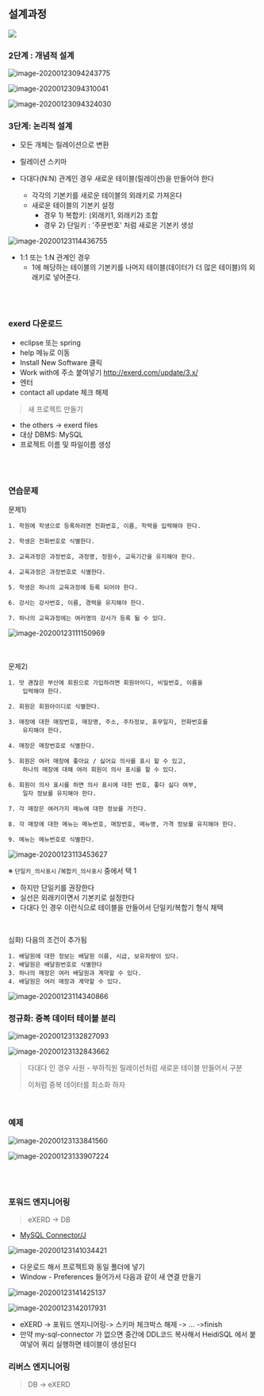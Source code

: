 ## 설계과정

![](05_database_architect.assets/image-20200123094144234.png)

### 2단계 : 개념적 설계

![image-20200123094243775](05_database_architect.assets/image-20200123094243775.png)

![image-20200123094310041](05_database_architect.assets/image-20200123094310041.png)

![image-20200123094324030](05_database_architect.assets/image-20200123094324030.png)



### 3단계: 논리적 설계

- 모든 개체는 릴레이션으로 변환
- 릴레이션 스키마

- 다대다(N:N) 관계인 경우 새로운 테이블(릴레이션)을 만들어야 한다
  - 각각의 기본키를 새로운 테이블의 외래키로 가져온다
  - 새로운  테이블의 기본키 설정
    - 경우 1) 복합키: (외래키1, 외래키2) 조합
    - 경우 2) 단일키 : '주문번호' 처럼 새로운 기본키 생성

![image-20200123114436755](05_database_architect.assets/image-20200123114436755.png)

- 1:1 또는 1:N 관계인 경우
  - 1에 해당하는 테이블의 기본키를 나머지 테이블(데이터가 더 많은 테이블)의 외래키로 넣어준다.

<br><br>

### exerd 다운로드

- eclipse 또는 spring
- help 메뉴로 이동
- Install New Software 클릭
- Work with에 주소 붙여넣기 http://exerd.com/update/3.x/
- 엔터
- contact all update 체크 해제

> 새 프로젝트 만들기

- the others -> exerd files
- 대상 DBMS: MySQL
- 프로젝트 이름 및 파일이름 생성

<br>

<br>

### 연습문제

문제1)
```
1. 학원에 학생으로 등록하려면 전화번호, 이름, 학력을 입력해야 한다.

2. 학생은 전화번호로 식별한다.

3. 교육과정은 과정번호, 과정명, 정원수, 교육기간을 유지해야 한다.

4. 교육과정은 과정번호로 식별한다.

5. 학생은 하나의 교육과정에 등록 되어야 한다.

6. 강사는 강사번호, 이름, 경력을 유지해야 한다.

7. 하나의 교육과정에는 여러명의 강사가 등록 될 수 있다.
```

![image-20200123111150969](05_database_architect.assets/image-20200123111150969.png)

<br>

<br>
문제2)

```
1. 맛 괜찮은 부산에 회원으로 가입하려면 회원아이디, 비밀번호, 이름을 
    입력해야 한다.

2. 회원은 회원아이디로 식별한다.

3. 매장에 대한 매장번호, 매장명, 주소, 주차정보, 휴무일자, 전화번호를 
    유지해야 한다.

4. 매장은 매장번호로 식별한다.

5. 회원은 여러 매장에 좋아요 / 싫어요 의사를 표시 할 수 있고, 
    하나의 매장에 대해 여러 회원이 의사 표시를 할 수 있다.

6. 회원이 의사 표시를 하면 의사 표시에 대한 번호, 좋다 싫다 여부, 
    일자 정보를 유지해야 한다.

7. 각 매장은 여러가지 메뉴에 대한 정보를 가진다.

8. 각 매장에 대한 메뉴는 메뉴번호, 매장번호, 메뉴명, 가격 정보를 유지해야 한다.

9. 메뉴는 메뉴번호로 식별한다.
```

![image-20200123113453627](05_database_architect.assets/image-20200123113453627.png)

※ `단일키_의사표시` /`복합키_의사표시` 중에서 택 1

- 하지만 단일키를 권장한다
- 실선은 외래키이면서 기본키로 설정한다
- 다대다 인 경우 이런식으로 테이블을 만들어서 단일키/복합기 형식 채택



<br>

심화) 다음의 조건이 추가됨

```
1. 배달원에 대한 정보는 배달원 이름, 시급, 보유차량이 있다.
2. 배달원은 배달원번호로 식별한다
3. 하나의 매장은 여러 배달원과 계약할 수 있다.
4. 배달원은 여러 매장과 계약할 수 있다.
```

![image-20200123114340866](05_database_architect.assets/image-20200123114340866.png)



### 정규화: 중복 데이터 테이블 분리

![image-20200123132827093](05_database_architect.assets/image-20200123132827093.png)

![image-20200123132843662](05_database_architect.assets/image-20200123132843662.png)

> 다대다 인 경우 사원 - 부하직원 릴레이션처럼 새로운 테이블 만들어서 구분
>
> 이처럼 중복 데이터를 최소화 하자

<br>



### 예제

![image-20200123133841560](05_database_architect.assets/image-20200123133841560.png)

![image-20200123133907224](05_database_architect.assets/image-20200123133907224.png)

<br><br>

### 포워드 엔지니어링

> eXERD -> DB

-  [MySQL Connector/J](https://mvnrepository.com/artifact/mysql/mysql-connector-java)

![image-20200123141034421](05_database_architect.assets/image-20200123141034421.png)

- 다운로드 해서 프로젝트와 동일 폴더에 넣기
- Window - Preferences 들어가서 다음과 같이 새 연결 만들기

![image-20200123141425137](05_database_architect.assets/image-20200123141425137.png)

![image-20200123142017931](05_database_architect.assets/image-20200123142017931.png)

- eXERD -> 포워드 엔지니어링-> 스키마 체크박스 해제 -> ... ->finish
- 만약 my-sql-connector 가 없으면 중간에 DDL코드 복사해서 HeidiSQL 에서 붙여넣어 쿼리 실행하면 테이블이 생성된다

### 리버스 엔지니어링

> DB -> eXERD





